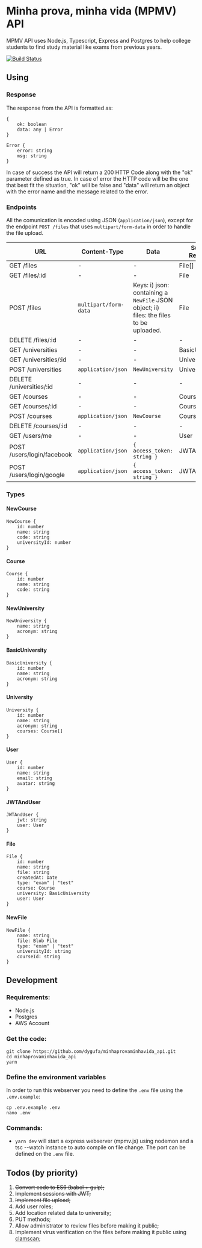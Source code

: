 # Minha prova, minha vida (MPMV) API

MPMV API uses Node.js, Typescript, Express and Postgres to help college students to find study material like exams from previous years.

[![Build Status](https://travis-ci.org/dygufa/minhaprovaminhavida_api.svg?branch=master)](https://travis-ci.org/dygufa/minhaprovaminhavida_api)

## Using

### Response 

The response from the API is formatted as:

```
{
    ok: boolean
    data: any | Error
} 

Error {
    error: string
    msg: string
}
```

In case of success the API will return a 200 HTTP Code along with the "ok" parameter defined as true. In case of error the HTTP code will be the one that best fit the situation, "ok" will be false and "data" will return an object with the error name and the message related to the error.

### Endpoints

All the comunication is encoded using JSON (`application/json`), except for the endpoint `POST /files` that uses `multipart/form-data` in order to handle the file upload.

URL | Content-Type | Data | Success Response |
--- | --- | --- | ---
GET /files | - | - | File[]
GET /files/:id | - | - | File
POST /files | `multipart/form-data` | Keys: i) json: containing a `NewFile` JSON object; ii) files: the files to be uploaded. | File
DELETE /files/:id | - | - | -
GET /universities | - | - | BasicUniversity[]
GET /universities/:id | - | - | University
POST /universities | `application/json` | `NewUniversity` | University
DELETE /universities/:id | - | - | -
GET /courses | - | - | Course[]
GET /courses/:id | - | - | Course
POST /courses | `application/json` | `NewCourse` | Course
DELETE /courses/:id | - | - | -
GET /users/me | - | - | User
POST /users/login/facebook | `application/json` | `{ access_token: string }` | JWTAndUser
POST /users/login/google | `application/json` | `{ access_token: string }` | JWTAndUser

### Types


#### NewCourse
```
NewCourse {
    id: number
    name: string
    code: string
    universityId: number
}
```
#### Course
```
Course {
    id: number
    name: string
    code: string
}
```

#### NewUniversity
```
NewUniversity {
    name: string
    acronym: string
}
```
#### BasicUniversity
```
BasicUniversity {
    id: number
    name: string
    acronym: string
}
```

#### University
```
University {
    id: number
    name: string
    acronym: string
    courses: Course[]
}
```

#### User
```
User {
    id: number
    name: string
    email: string
    avatar: string
}
```

#### JWTAndUser
```
JWTAndUser {
    jwt: string
    user: User
}
```

#### File
```
File {
    id: number
    name: string
    file: string
    createdAt: Date 
    type: "exam" | "test"
    course: Course
    university: BasicUniversity
    user: User
}
```

#### NewFile
```
NewFile {
    name: string
    file: Blob File
    type: "exam" | "test"
    universityId: string
    courseId: string
}
```

## Development

### Requirements:

* Node.js
* Postgres
* AWS Account

### Get the code:
```
git clone https://github.com/dygufa/minhaprovaminhavida_api.git
cd minhaprovaminhavida_api
yarn
```

### Define the environment variables

In order to run this webserver you need to define the `.env` file using the `.env.example`:

```
cp .env.example .env
nano .env
```

### Commands:

- `yarn dev` will start a express webserver (mpmv.js) using nodemon and a tsc --watch instance to auto compile on file change. The port can be defined on the `.env` file.

## Todos (by priority)

1. ~~Convert code to ES6 (babel + gulp);~~
2. ~~Implement sessions with JWT;~~
3. ~~Implement file upload;~~
4. Add user roles;
5. Add location related data to university;
6. PUT methods;
7. Allow administrator to review files before making it public;
8. Implement virus verification on the files before making it public using [clamscan](https://www.npmjs.com/package/clamscan);
